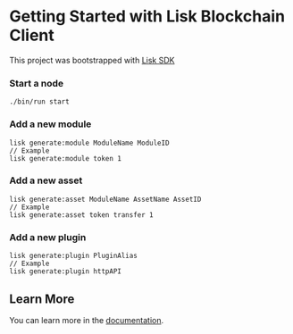 # Getting Started with Lisk Blockchain Client

This project was bootstrapped with [Lisk SDK](https://github.com/LiskHQ/lisk-sdk)

### Start a node
```
./bin/run start
```

### Add a new module
```
lisk generate:module ModuleName ModuleID
// Example
lisk generate:module token 1
```

### Add a new asset
```
lisk generate:asset ModuleName AssetName AssetID
// Example
lisk generate:asset token transfer 1
```

### Add a new plugin
```
lisk generate:plugin PluginAlias
// Example
lisk generate:plugin httpAPI
```

## Learn More

You can learn more in the [documentation](https://lisk.com/documentation/lisk-sdk/).
